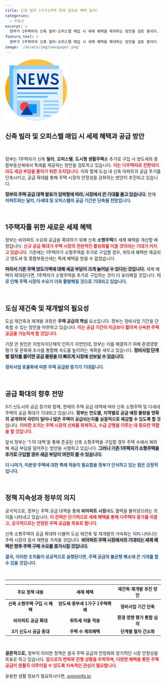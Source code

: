 ```yaml
---
title: 신축 빌라 1가구1주택 특례 검토로 혜택 늘어!
categories:
  - 부동산
excerpt: >
  정부가 1주택자의 신축 빌라·오피스텔 매입 시 세제 혜택을 확대하는 방안을 검토 중이다. 도심 재건축과 공급 기간 단축을 통해 주택 공급을 활성화하며, 향후 발표될 주택공급대책에 관심이 집중되고 있다!
feature_text: >
  정부가 1주택자의 신축 빌라·오피스텔 매입 시 세제 혜택을 확대하는 방안을 검토 중이다. 도심 재건축과 공급 기간 단축을 통해 주택 공급을 활성화하며, 향후 발표될 주택공급대책에 관심이 집중되고 있다!
image: '/assets/img/newspaper.png'
---
```


<p><img src="/assets/img/newspaper.png" alt="kimp 속보" /></p>

<h2 data-ke-size="size26">신축 빌라 및 오피스텔 매입 시 세제 혜택과 공급 방안</h2>

<p data-ke-size="size16">&nbsp;</p>

<p>정부는 1주택자가 신축 <b>빌라</b>, <b>오피스텔</b>, <b>도시형 생활주택</b>을 추가로 구입 시 양도세와 종합부동산세에서 특례를 제공하는 방안을 검토하고 있습니다. <b><span style="color: #ee2323;">이는 다주택자로 전환되더라도 세금 부담을 줄이기 위한 조치입니다.</span></b> 이와 함께 도심 내 신축 아파트의 공급 주기를 단축시키고, 공급 확대를 통해 주택 시장의 안정성을 강화하는 방안이 추진되고 있습니다. </p>

<p><b><span style="background-color: #21538527;">정부의 주택 공급 대책 발표가 임박함에 따라, 시장에서 큰 기대를 품고 있습니다.</span></b> 현재 <b><span style="color: #1a5490;">아파트와는 달리, 다세대 및 오피스텔의 공급 기간은 단축될 전망입니다.</span></b></p>

<p data-ke-size="size16">&nbsp;</p>

<h2 data-ke-size="size26">1주택자를 위한 새로운 세제 혜택</h2>

<p>정부는 비아파트 수요와 공급을 확대하기 위해 신축 <b>소형주택</b>의 세제 혜택을 개선할 예정입니다. <b><span style="color: #ee2323;">신규 공급 확대가 주택 시장의 전반적인 활성화를 이끌 것이라는 기대가 커지고 있습니다.</span></b> 기존에는 1주택자가 소형주택을 추가로 구입할 경우, 취득세 혜택만 제공되고 양도세 및 종합부동산세는 특례 혜택을 받을 수 없었습니다. </p>

<p><b><span style="background-color: #21538527;">따라서 기존 주택 양도가액에 대해 세금 부담이 크게 늘어날 수 있다는 것입니다.</span></b> 세제 혜택이 확대된다면, 1주택자가 소형주택을 추가로 구입하는 것이 더 유리해질 것입니다. <b><span style="color: #1a5490;">이로 인해 주택 시장의 수요가 더욱 활발해질 것으로 기대되고 있습니다.</span></b></p>

<p data-ke-size="size16">&nbsp;</p>

<h2 data-ke-size="size26">도심 재건축 및 재개발의 필요성</h2>

<p>도심 재건축과 재개발 과정은 <b>주택 공급의 핵심</b> 요소입니다. 정부는 정비사업 기간을 단축할 수 있는 방안을 마련하고 있습니다. <b><span style="color: #ee2323;">이는 공급 기간이 지금보다 짧아져 신속한 주택 공급을 가능하게 할 것입니다.</span></b> </p>

<p>가장 큰 원인은 지방자치단체의 인허가 지연인데, 정부는 이를 해결하기 위해 환경영향평가 및 문화재 조사를 통합해 속도를 높이려는 계획을 세우고 있습니다. <b><span style="background-color: #21538527;">정비사업 단계별 절차를 줄이면 공급 물량을 더 빠르게 시장에 선보일 수 있습니다.</span></b> </p>

<p><b><span style="color: #1a5490;">정비사업 효율화에 따른 주택 공급량 증가가 기대됩니다.</span></b></p>

<p data-ke-size="size16">&nbsp;</p>

<h2 data-ke-size="size26">공급 확대의 향후 전망</h2>

<p>3기 신도시의 공급 증가와 함께, 현재의 주택 공급 대책에 따라 신축 소형주택 및 다세대 주택의 공급 확대가 기대되고 있습니다. <b>정부는 연도별, 지역별로 공급 예정 물량을 명확히 공개하여 국민이 얼마나 많은 주택이 공급되는지를 실질적으로 체감할 수 있도록 할 것</b>입니다. <b><span style="color: #ee2323;">이러한 조치는 주택 시장의 신뢰를 회복하고, 수급 균형을 이루는 데 중요한 역할을 할 것입니다.</span></b></p>

<p>앞서 정부는 '1·10 대책'을 통해 준공된 신축 소형주택을 구입할 경우 주택 수에서 제외해 세금 부담을 덜어주는 방안을 시행하고 있습니다. <b><span style="background-color: #21538527;">그러나 기존 1주택자가 소형주택을 추가로 구입할 경우 세금 부담이 여전히 클 수 있습니다.</span></b> </p>

<p><b><span style="color: #1a5490;">더 나아가, 미분양 주택에 대한 특례 적용이 필요함을 정부가 인식하고 있는 점은 긍정적입니다.</span></b></p>

<p data-ke-size="size16">&nbsp;</p>

<h2 data-ke-size="size26">정책 지속성과 정부의 의지</h2>

<p>궁극적으로, 정부는 주택 공급 대책을 통해 <b>비아파트 시장</b>에도 활력을 불어넣으려는 의지를 나타내고 있습니다. <b><span style="color: #ee2323;">이 전략은 단기적으로 세제 혜택을 통해 다주택자 증가를 이끌고, 궁극적으로는 안정된 주택 공급을 목표로 합니다.</span></b> </p>

<p>신축 소형주택의 공급 확대와 더불어 도심 재건축 및 재개발의 가속화는 이미 나타나는 주택 시장의 질서 재편을 가져올 것입니다. <b><span style="background-color: #21538527;">비아파트 주택 시장에서의 기대되는 세제 혜택은 향후 주택 구매 수요를 증가시킬 것입니다.</span></b> </p>

<p><b><span style="color: #1a5490;">결국, 이러한 조치들이 성공적으로 실행된다면, 주택 공급의 불균형 해소에 큰 기여를 할 수 있을 것입니다.</span></b></p>

<p data-ke-size="size16">&nbsp;</p>

<hr>

<table style="width: 100%;">
    <thead>
        <tr>
            <th style="text-align: center;">주요 정책 내용</th>
            <th style="text-align: center;">세제 혜택</th>
            <th style="text-align: center;">재건축·재개발 추진 방안</th>
        </tr>
    </thead>
    <tbody>
        <tr>
            <td style="text-align: center; height: 17px;"><b>신축 소형주택 구입 시 혜택</b></td>
            <td style="text-align: center; height: 17px;"><b>양도세·종부세 1가구 1주택특례</b></td>
            <td style="text-align: center; height: 17px;"><b>정비사업 기간 단축</b></td>
        </tr>
        <tr>
            <td style="text-align: center; height: 17px;"><b>비아파트 공급 확대</b></td>
            <td style="text-align: center; height: 17px;"><b>취득세 저율 적용</b></td>
            <td style="text-align: center; height: 17px;"><b>환경 영향 평가 통합 심의</b></td>
        </tr>
        <tr>
            <td style="text-align: center; height: 17px;"><b>3기 신도시 공급 증대</b></td>
            <td style="text-align: center; height: 17px;"><b>주택 수 제외혜택</b></td>
            <td style="text-align: center; height: 17px;"><b>단계별 절차 간소화</b></td>
        </tr>
    </tbody>
</table>

<p data-ke-size="size16">&nbsp;</p> 

<p><b>결론적으로,</b> 정부의 이러한 정책은 결국 주택 공급의 안정화와 장기적인 시장 안정성을 목표로 하고 있습니다. <b><span style="color: #ee2323;">앞으로의 변화와 진행 상황을 주목하며, 다양한 혜택을 통한 주택 공급이 원활히 이루어질 수 있도록 지속적인 관심이 필요합니다.</span></b></p>
유용한 생활 정보가 필요하시다면, <a href="https://onioninfo.kr" rel="dofollow">onioninfo.kr</a>


